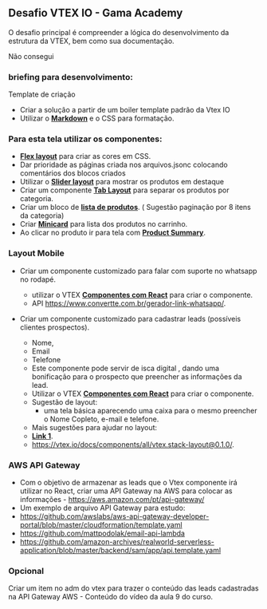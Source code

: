 ## Desafio VTEX IO - Gama Academy

O desafio principal é compreender a lógica do desenvolvimento da estrutura da VTEX, bem como sua documentação.

Não consegui

### briefing para desenvolvimento:

Template de criação

* Criar a solução a partir de um boiler template padrão da Vtex IO
* Utilizar o **[Markdown](https://pt.wikipedia.org/wiki/Markdown)** e o CSS  para formatação.

### Para esta tela utilizar os componentes:

* **[Flex layout](https://vtex.io/docs/components/all/vtex.flex-layout@0.17.0/)** para criar as cores em CSS.
* Dar prioridade as páginas criada nos arquivos.jsonc colocando comentários dos blocos criados
* Utilizar o **[Slider layout](https://vtex.io/docs/app/vtex.slider-layout)** para mostrar os produtos em destaque 
* Criar um componente **[Tab Layout](https://vtex.io/docs/components/all/vtex.tab-layout@0.4.3/)** para separar os produtos por categoria.
* Criar um bloco de **[lista de produtos](https://vtex.io/docs/app/vtex.product-list@0.31.0/)**. ( Sugestão paginação por 8 itens da categoria)
* Criar **[Minicard](https://vtex.io/docs/components/content-blocks/vtex.minicart@2.60.0/)** para lista dos produtos no carrinho.
* Ao clicar no produto ir para tela com **[Product Summary](https://vtex.io/docs/components/all/vtex.product-summary@2.53.0/)**.

### Layout Mobile

* Criar um componente customizado para falar com suporte no whatsapp no rodapé.
    * utilizar o VTEX **[Componentes com React](https://vtex.io/docs/components/all/vtex.store-components@3.150.0/)** para criar o componente.
    * API https://www.convertte.com.br/gerador-link-whatsapp/.

* Criar um componente customizado para cadastrar leads (possíveis clientes prospectos).
    * Nome,
    * Email
    * Telefone
    * Este componente pode servir de isca digital , dando uma bonificação para o prospecto que preencher as informações da lead.
    * Utilizar o VTEX **[Componentes com React](https://vtex.io/docs/components/all/vtex.store-components@3.150.0/)** para criar o componente.
    * Sugestão de layout:
        * uma tela básica aparecendo uma caixa para o mesmo preencher o Nome Copleto, e-mail e telefone.
    * Mais sugestões para ajudar no layout:
    * **[Link 1](https://vtex.io/docs/getting-started/desenvolva-componentes-usando-vtex-io-e-react/5/)**.
    * https://vtex.io/docs/components/all/vtex.stack-layout@0.1.0/.

### AWS API Gateway

* Com o objetivo de armazenar as leads que o Vtex componente irá utilizar no React, criar uma API Gateway na AWS para colocar as informações - https://aws.amazon.com/pt/api-gateway/
* Um exemplo de arquivo API Gateway para estudo:
* https://github.com/awslabs/aws-api-gateway-developer-portal/blob/master/cloudformation/template.yaml
* https://github.com/mattpodolak/email-api-lambda
* https://github.com/amazon-archives/realworld-serverless-application/blob/master/backend/sam/app/api.template.yaml

### Opcional

Criar um item no adm do vtex para trazer o conteúdo das leads cadastradas na API Gateway AWS - Conteúdo do vídeo da aula 9 do curso.